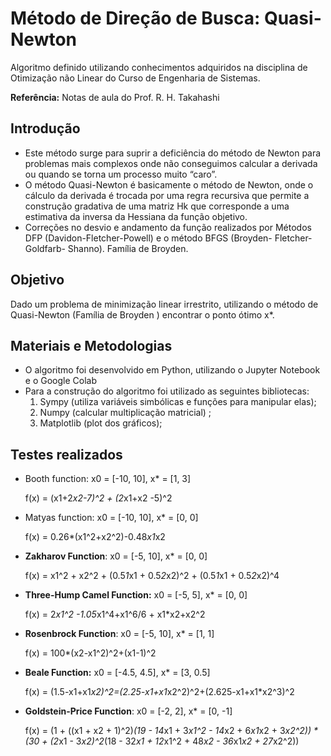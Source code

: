# Método de Direção de Busca: Quasi-Newton

Algoritmo definido utilizando conhecimentos adquiridos na disciplina de Otimização não Linear do Curso de Engenharia de Sistemas.

**Referência:**  Notas de aula do Prof. R. H. Takahashi

## Introdução

- Este método surge para suprir a deficiência do método de Newton para problemas mais complexos onde não conseguimos calcular a derivada ou  quando se torna um processo muito “caro”. 
- O método Quasi-Newton é basicamente o método de Newton, onde o cálculo da derivada é trocada por uma regra recursiva que permite a construção gradativa de uma matriz Hk que corresponde a uma estimativa da inversa da Hessiana da função objetivo.
- Correções no desvio e andamento da função realizados por Métodos DFP (Davidon-Fletcher-Powell) e o método BFGS (Broyden- Fletcher- Goldfarb- Shanno). Família de Broyden.


## Objetivo

Dado um problema de minimização linear irrestrito, utilizando o método de Quasi-Newton (Família de Broyden ) encontrar o ponto ótimo x*.

## Materiais e Metodologias

- O algoritmo foi desenvolvido em Python, utilizando o Jupyter Notebook e o Google Colab
- Para a construção do algoritmo foi utilizado as seguintes bibliotecas:
  1. Sympy (utiliza variáveis simbólicas e funções para manipular elas);
  2. Numpy (calcular multiplicação matricial) ;
  3. Matplotlib (plot dos gráficos);


## Testes realizados

- Booth function: x0 = [-10, 10],  x* = [1, 3]
    
    f(x) = (x1+2*x2-7)^2 + (2*x1+x2 -5)^2
    

- Matyas function: x0 = [-10, 10],  x* = [0, 0]
    
    f(x) = 0.26*(x1^2+x2^2)-0.48*x1*x2
    
- **Zakharov Function**: x0 = [-5, 10],  x* = [0, 0]
    
    f(x) = x1^2 + x2^2 + (0.5*1*x1 + 0.5*2*x2)^2 + (0.5*1*x1 + 0.5*2*x2)^4
    

- **Three-Hump Camel Function:** x0 = [-5, 5],   x* = [0, 0]
    
    f(x) = 2*x1^2 -1.05*x1^4+x1^6/6 + x1*x2+x2^2
    

- **Rosenbrock Function**: x0 = [-5, 10],  x* = [1, 1]
    
    f(x) = 100*(x2-x1^2)^2+(x1-1)^2
    
- **Beale Function:** x0 = [-4.5,  4.5],   x* = [3, 0.5]
    
    f(x) = (1.5-x1+x1*x2)^2=(2.25-x1+x1*x2^2)^2+(2.625-x1+x1*x2^3)^2
    

- **Goldstein-Price Function**:  x0 = [-2, 2],    x* = [0, -1]
    
    f(x) = (1 + ((x1 + x2 + 1)^2)*(19 - 14*x1 + 3*x1^2 - 14*x2 + 6*x1*x2 + 3*x2^2)) * (30 + (2*x1 - 3*x2)^2*(18 - 32*x1 + 12*x1^2 + 48*x2 - 36*x1*x2 + 27*x2^2))
